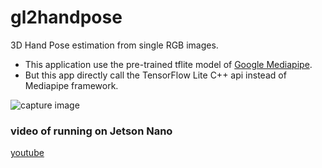 # gl2handpose
3D Hand Pose estimation from single RGB images.
- This application use the pre-trained tflite model of [Google Mediapipe](https://github.com/google/mediapipe/tree/master/mediapipe/models).
- But this app directly call the TensorFlow Lite C++ api instead of  Mediapipe framework.

 ![capture image](gl2handpose_mov.gif "capture image")

### video of running on Jetson Nano
[youtube](https://www.youtube.com/watch?v=thwGxaIOHrs)
